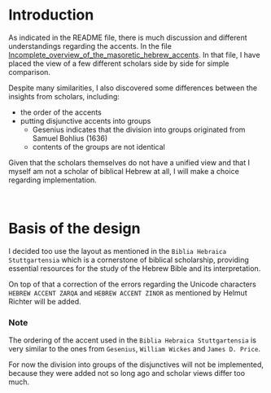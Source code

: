 # Introduction

As indicated in the README file, there is much discussion and different understandings regarding the accents. In the file [Incomplete_overview_of_the_masoretic_hebrew_accents](doc/Incomplete_overview_of_the_masoretic_hebrew_accents). In that file, I have placed the view of a few different scholars side by side for simple comparison.

Despite many similarities, I also discovered some differences between the insights from scholars, including:

- the order of the accents
- putting disjunctive accents into groups
  - Gesenius indicates that the division into groups originated from Samuel Bohlius (1636)
  - contents of the groups are not identical

Given that the scholars themselves do not have a unified view and that I myself am not a scholar of biblical Hebrew at all, I will make a choice regarding implementation.

</br>

# Basis of the design

I decided too use the layout as  mentioned in the `Biblia Hebraica Stuttgartensia` which is a cornerstone of biblical scholarship,  providing essential resources for the study of the Hebrew Bible and its interpretation.

On top of that a correction of the errors regarding the Unicode characters `HEBREW ACCENT ZARQA` and `HEBREW ACCENT ZINOR` as mentioned by Helmut Richter will be added.

### Note

The ordering of the accent used in the  `Biblia Hebraica Stuttgartensia` is very similar to the ones from `Gesenius`, `William Wickes` and `James D. Price`.

For now the division into groups of the disjunctives will not be implemented, because they were added not so long ago and scholar views differ too much.